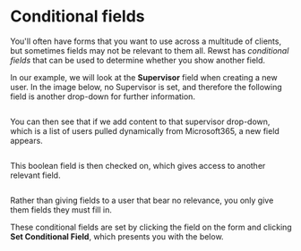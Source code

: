 # Conditional fields

&#x20;You'll often have forms that you want to use across a multitude of clients, but sometimes fields may not be relevant to them all. Rewst has _conditional fields_ that can be used to determine whether you show another field.

In our example, we will look at the **Supervisor** field when creating a new user. In the image below, no Supervisor is set, and therefore the following field is another drop-down for further information.

<figure><img src="../../.gitbook/assets/no-supervisor-example (1).png" alt=""><figcaption></figcaption></figure>

You can then see that if we add content to that supervisor drop-down, which is a list of users pulled dynamically from Microsoft365, a new field appears.

<figure><img src="../../.gitbook/assets/supervisor-set1.png" alt=""><figcaption></figcaption></figure>

This boolean field is then checked on, which gives access to another relevant field.

<figure><img src="../../.gitbook/assets/supervisor-set2.png" alt=""><figcaption></figcaption></figure>

Rather than giving fields to a user that bear no relevance, you only give them fields they must fill in.

These conditional fields are set by clicking the field on the form and clicking **Set Conditional Field**, which presents you with the below.

<figure><img src="../../.gitbook/assets/field-conditions.png" alt=""><figcaption></figcaption></figure>
